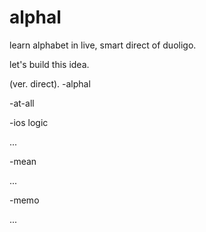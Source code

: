# alphal
learn alphabet in live, smart direct of duoligo. 


let's build this idea.

 (ver. direct).
-alphal 

 -at-all 
 
   -ios logic
   
   ...
   
 -mean
 
  ...
  
 -memo

 
  ...

